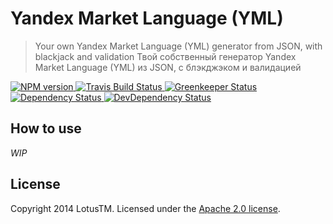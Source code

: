Yandex Market Language (YML)
============================

> Your own Yandex Market Language (YML) generator from JSON, with blackjack and validation
> Твой собственный генератор Yandex Market Language (YML) из JSON, с блэкджэком и валидацией

<a href='https://www.npmjs.com/package/yandex-market-language'>
  <img src='https://img.shields.io/npm/v/yandex-market-language.svg' alt='NPM version' />
</a>
<a href='https://travis-ci.org/LotusTM/yandex-market-language'>
  <img src='https://img.shields.io/travis/LotusTM/yandex-market-language.svg?label=travis' alt='Travis Build Status' />
</a>
<a href='https://greenkeeper.io'>
  <img src='https://badges.greenkeeper.io/LotusTM/yandex-market-language.svg' alt='Greenkeeper Status' />
</a>
<a href='https://david-dm.org/LotusTM/yandex-market-language'>
  <img src='https://img.shields.io/david/LotusTM/yandex-market-language.svg' alt='Dependency Status' />
</a>
<a href='https://david-dm.org/LotusTM/yandex-market-language?type=dev'>
  <img src='https://img.shields.io/david/dev/LotusTM/yandex-market-language.svg' alt='DevDependency Status' />
</a>

## How to use

_WIP_

## License

Copyright 2014 LotusTM. Licensed under the [Apache 2.0 license](https://github.com/LotusTM/Kotsu/blob/master/LICENSE.md).